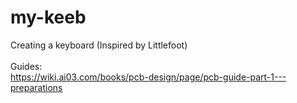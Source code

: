 # my-keeb
Creating a keyboard (Inspired by Littlefoot)<br/>
<br/>
Guides:
<br/>
https://wiki.ai03.com/books/pcb-design/page/pcb-guide-part-1---preparations
